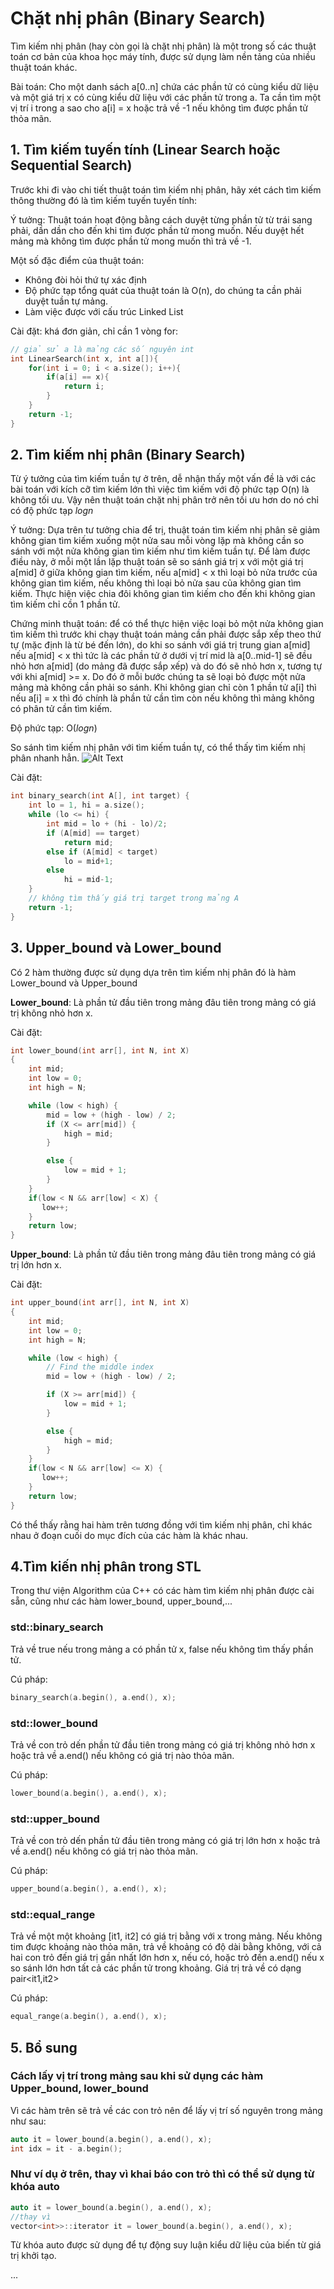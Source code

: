 # Chặt nhị phân (Binary Search)
Tìm kiếm nhị phân (hay còn gọi là chặt nhị phân) là một trong số các thuật toán cơ bản của khoa học máy tính, được sử dụng làm nền tảng của nhiều thuật toán khác. 

Bài toán: Cho một danh sách a[0..n] chứa các phần tử có cùng kiểu dữ liệu và một giá trị x có cùng kiểu dữ liệu với các phần tử trong a. Ta cần tìm một vị trí i trong a sao cho a[i] = x hoặc trả về -1 nếu không tìm được phần tử thỏa mãn.

## 1. Tìm kiếm tuyến tính (Linear Search hoặc Sequential Search)
Trước khi đi vào chi tiết thuật toán tìm kiếm nhị phân, hãy xét cách tìm kiếm thông thường đó là tìm kiếm tuyến tuyến tính:

Ý tưởng: Thuật toán hoạt động bằng cách duyệt từng phần tử từ trái sang phải, dần dần cho đến khi tìm được phần tử mong muốn. Nếu duyệt hết mảng mà không tìm được phần tử mong muốn thì trả về -1. 

Một số đặc điểm của thuật toán:
- Không đòi hỏi thứ tự xác định
- Độ phức tạp tổng quát của thuật toán là O(n), do chúng ta cần phải duyệt tuần tự mảng.
- Làm việc được với cấu trúc Linked List

Cài đặt: khá đơn giản, chỉ cần 1 vòng for:

```cpp
// giả sử a là mảng các số nguyên int
int LinearSearch(int x, int a[]){
    for(int i = 0; i < a.size(); i++){
        if(a[i] == x){
            return i;
        }
    }
    return -1;
}
```

## 2. Tìm kiếm nhị phân (Binary Search)
Từ ý tưởng của tìm kiếm tuần tự ở trên, dễ nhận thấy một vấn đề là với các bài toán với kích cỡ tìm kiếm lớn thì việc tìm kiếm với độ phức tạp O(n) là không tối ưu. Vậy nên thuật toán chặt nhị phân trở nên tối ưu hơn do nó chỉ có độ phức tạp $log{n}$

Ý tưởng: Dựa trên tư tưởng chia để trị, thuật toán tìm kiếm nhị phân sẽ giảm không gian tìm kiếm xuống một nửa sau mỗi vòng lặp mà không cần so sánh với một nửa không gian tìm kiếm như tìm kiếm tuần tự. Để làm được điều này, ở mỗi một lần lặp thuật toán sẽ so sánh giá trị x với một giá trị a[mid] ở giữa không gian tìm kiếm, nếu a[mid] < x thì loại bỏ nửa trước của không gian tìm kiếm, nếu không thì loại bỏ nửa sau của không gian tìm kiếm. Thực hiện việc chia đôi không gian tìm kiếm cho đến khi không gian tìm kiếm chỉ cồn 1 phần tử.

Chứng minh thuật toán: để có thể thực hiện việc loại bỏ một nửa không gian tìm kiếm thì trước khi chạy thuật toán mảng cần phải được sắp xếp theo thứ tự (mặc định là từ bé đến lớn), do khi so sánh với giá trị trung gian a[mid] nếu a[mid] < x thì tức là các phần tử ở dưới vị trí mid là a[0..mid-1] sẽ đều nhỏ hơn a[mid] (do mảng đã được sắp xếp) và do đó sẽ nhỏ hơn x, tương tự với khi a[mid] >= x. Do đó ở mỗi bước chúng ta sẽ loại bỏ được một nửa mảng mà không cần phải so sánh. Khi không gian chỉ còn 1 phần tử a[i] thì nếu a[i] = x thì đó chính là phần tử cần tìm còn nếu không thì mảng không có phân tử cần tìm kiếm. 

Độ phức tạp: O($log{n}$)

So sánh tìm kiếm nhị phân với tìm kiếm tuần tự, có thể thấy tìm kiếm nhị phân nhanh hẳn.
![Alt Text](https://blog.penjee.com/wp-content/uploads/2015/04/binary-and-linear-search-animations.gif)

Cài đặt:
```cpp
int binary_search(int A[], int target) {
    int lo = 1, hi = a.size();
    while (lo <= hi) {
        int mid = lo + (hi - lo)/2;
        if (A[mid] == target)
            return mid;       	
        else if (A[mid] < target)
            lo = mid+1;
        else
            hi = mid-1;
    }
    // không tìm thấy giá trị target trong mảng A
    return -1;
}    	
```

## 3. Upper_bound và Lower_bound
Có 2 hàm thường được sử dụng dựa trên tìm kiếm nhị phân đó là hàm Lower_bound và Upper_bound

<strong>Lower_bound</strong>: Là phần tử đầu tiên trong mảng đâu tiên trong mảng có giá trị không nhỏ hơn x.

Cài đặt:
```cpp
int lower_bound(int arr[], int N, int X)
{
    int mid;
    int low = 0;
    int high = N;

    while (low < high) {
        mid = low + (high - low) / 2;
        if (X <= arr[mid]) {
            high = mid;
        }

        else {
            low = mid + 1;
        }
    }
    if(low < N && arr[low] < X) {
       low++;
    }
    return low;
}
```
<strong>Upper_bound</strong>: Là phần tử đầu tiên trong mảng đâu tiên trong mảng có giá trị lớn hơn x.

Cài đặt:
```cpp
int upper_bound(int arr[], int N, int X)
{
    int mid;
    int low = 0;
    int high = N;

    while (low < high) {
        // Find the middle index
        mid = low + (high - low) / 2;

        if (X >= arr[mid]) {
            low = mid + 1;
        }

        else {
            high = mid;
        }
    }
    if(low < N && arr[low] <= X) {
       low++;
    }
    return low;
}
```
Có thể thấy rằng hai hàm trên tương đồng với tìm kiếm nhị phân, chỉ khác nhau ở đoạn cuối do mục đích của các hàm là khác nhau.

## 4.Tìm kiến nhị phân trong STL
Trong thư viện Algorithm của C++ có các hàm tìm kiếm nhị phân được cài sẵn, cũng như các hàm lower_bound, upper_bound,...

### std::binary_search
Trả về true nếu trong mảng a có phần tử x, false nếu không tìm thấy phần tử.

Cú pháp:
```cpp
binary_search(a.begin(), a.end(), x);
```
### std::lower_bound
Trả về con trỏ dến phần tử đầu tiên trong mảng có giá trị không nhỏ hơn x hoặc trả về a.end() nếu không có giá trị nào thỏa mãn.

Cú pháp:
```cpp
lower_bound(a.begin(), a.end(), x);
```
### std::upper_bound
Trả về con trỏ dến phần tử đầu tiên trong mảng có giá trị lớn hơn x hoặc trả về a.end() nếu không có giá trị nào thỏa mãn.

Cú pháp:
```cpp
upper_bound(a.begin(), a.end(), x);
```
### std::equal_range
Trả về một một khoảng [it1, it2] có giá trị bằng với x trong mảng. Nếu không tim được khoảng nào thỏa mãn, trả về khoảng có độ dài bằng không, với cả hai con trỏ đến giá trị gần nhất lớn hơn x, nếu có, hoặc trỏ đến a.end() nếu x so sánh lớn hơn tất cả các phần tử trong khoảng. Giá trị trả về có dạng pair<it1,it2>

Cú pháp:
```cpp
equal_range(a.begin(), a.end(), x);
```
## 5. Bổ sung
### Cách lấy vị trí trong mảng sau khi sử dụng các hàm Upper_bound, lower_bound
Vì các hàm trên sẽ trả về các con trỏ nên để lấy vị trí số nguyên trong mảng như sau:
```cpp
auto it = lower_bound(a.begin(), a.end(), x);
int idx = it - a.begin();
```

### Như ví dụ ở trên, thay vì khai báo con trỏ thì có thể sử dụng từ khóa auto
```cpp
auto it = lower_bound(a.begin(), a.end(), x);
//thay vì
vector<int>>::iterator it = lower_bound(a.begin(), a.end(), x);
```
Từ khóa auto được sử dụng để tự động suy luận kiểu dữ liệu của biến từ giá trị khởi tạo.

...

